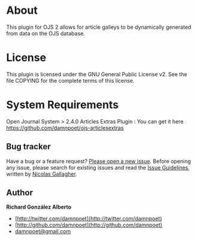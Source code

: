 # About

This plugin for OJS 2 allows for article galleys to be dynamically generated from data on the OJS database.



# License

This plugin is licensed under the GNU General Public License v2. See the file COPYING for the complete terms of this license.



# System Requirements

Open Journal System > 2.4.0
Articles Extras Plugin : You can get it here https://github.com/damnpoet/ojs-articlesextras



## Bug tracker

Have a bug or a feature request? [Please open a new issue](https://github.com/damnpoet/yiidhl/issues). Before opening any issue, please search for existing issues and read the [Issue Guidelines](https://github.com/necolas/issue-guidelines), written by [Nicolas Gallagher](https://github.com/necolas/).



## Author

**Richard González Alberto**

+ [http://twitter.com/damnpoet](http://twitter.com/damnpoet)
+ [http://github.com/damnpoet](http://github.com/damnpoet)
+ [damnpoet@gmail.com](mailto:damnpoet@gmail.com)